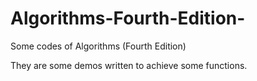 # Algorithms-Fourth-Edition-
Some codes of Algorithms (Fourth Edition)

They are some demos written to achieve some functions.
